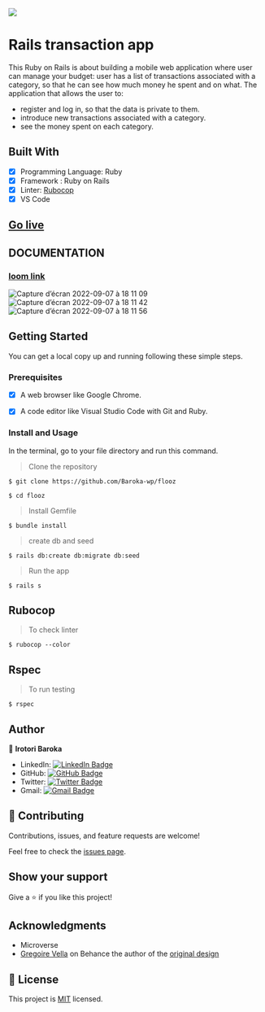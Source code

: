 ![](https://img.shields.io/badge/Microverse-blueviolet)

# Rails transaction app

This Ruby on Rails is about building a mobile web application where user can manage your budget: user has a list of transactions associated with a category, so that he can see how much money he spent and on what. The application that allows the user to:
- register and log in, so that the data is private to them.
- introduce new transactions associated with a category.
- see the money spent on each category.

## Built With

- [x] Programming Language: Ruby
- [x] Framework : Ruby on Rails
- [x] Linter: [Rubocop](https://rubocop.org/)
- [x] VS Code

## [Go live](https://my-flooz-app.herokuapp.com/)

## DOCUMENTATION 
### [loom link](https://www.loom.com/share/a307dbc974be4e2287bb8b0699543852)

![Capture d’écran 2022-09-07 à 18 11 09](https://user-images.githubusercontent.com/67879818/188938987-40158caa-80a7-4b76-b584-a995901eb056.png)
![Capture d’écran 2022-09-07 à 18 11 42](https://user-images.githubusercontent.com/67879818/188939010-9076bb9f-6e7d-40d3-b3c6-711616515a66.png)
![Capture d’écran 2022-09-07 à 18 11 56](https://user-images.githubusercontent.com/67879818/188939044-bca3b4ca-5882-44dc-a1be-a54faaf2720a.png)


## Getting Started

You can get a local copy up and running following these simple steps.

### Prerequisites

- [x] A web browser like Google Chrome.
- [x] A code editor like Visual Studio Code with Git and Ruby.


### Install and Usage

In the terminal, go to your file directory and run this command.

> Clone the repository
```
$ git clone https://github.com/Baroka-wp/flooz
```
```
$ cd flooz
```
> Install Gemfile

```
$ bundle install
```

> create db and seed

```
$ rails db:create db:migrate db:seed
```

> Run the app 

```
$ rails s
```


## Rubocop
> To check linter

```
$ rubocop --color
```

## Rspec
> To run testing 
```
$ rspec 
```


## Author

👤 **Irotori Baroka** 

- LinkedIn: [![LinkedIn Badge](https://img.shields.io/badge/-baroka-white?logo=LinkedIn&logoColor=0A66C2&style=plastic)](https://linkedin.com/in/baroka)
- GitHub: [![GitHub Badge](https://img.shields.io/badge/-baroka--wp-white?logo=GitHub&logoColor=181717&style=plastic)](https://github.com/baroka-wp)
- Twitter: [![Twitter Badge](https://img.shields.io/badge/-birotori-white?logo=Twitter&logoColor=1DA1F2&style=plastic)](https://twitter.com/birotori)
- Gmail: [![Gmail Badge](https://img.shields.io/badge/-baroka--Irotori-white?logo=Gmail&logoColor=EA4335&style=plastic)](mailto:birotori@gmail.com)


## 🤝 Contributing

Contributions, issues, and feature requests are welcome!

Feel free to check the [issues page](https://github.com/baroka-wp/morse-decoder/issues).

## Show your support

Give a ⭐️ if you like this project!

## Acknowledgments

- Microverse
- [Gregoire Vella](https://www.behance.net/gregoirevella) on Behance the author of the [original design](https://www.behance.net/gallery/19759151/Snapscan-iOs-design-and-branding?tracking_source=)

## 📝 License

This project is [MIT](./MIT.md) licensed.
